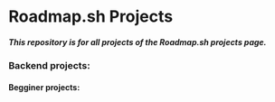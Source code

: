 # Roadmap.sh Projects



##### This repository is for all projects of the Roadmap.sh projects page.





### Backend projects:

#### Begginer projects:
